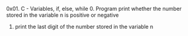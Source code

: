 0x01. C - Variables, if, else, while
0. Program print whether the number stored in the variable n is positive or negative
1. print the last digit of the number stored in the variable n
